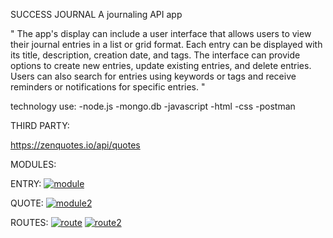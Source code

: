 SUCCESS JOURNAL 
A journaling API app

" The app's display can include a user interface that allows users to view their journal entries in a list or grid format. Each entry can be displayed with its title, description, creation date, and tags. The interface can provide options to create new entries, update existing entries, and delete entries. Users can also search for entries using keywords or tags and receive reminders or notifications for specific entries. "

technology use:
-node.js
-mongo.db
-javascript
-html
-css
-postman

THIRD PARTY:

https://zenquotes.io/api/quotes


MODULES:

ENTRY:
<a href="https://imgbb.com/"><img src="https://i.ibb.co/T4JPzFS/module.png" alt="module" border="0"></a>

QUOTE:
<a href="https://imgbb.com/"><img src="https://i.ibb.co/b1N9knq/module2.png" alt="module2" border="0"></a>

ROUTES:
<a href="https://ibb.co/JHKM7cg"><img src="https://i.ibb.co/M7s3VgQ/route.png" alt="route" border="0"></a>
<a href="https://ibb.co/nsBWpWT"><img src="https://i.ibb.co/0jKw5wk/route2.png" alt="route2" border="0"></a>